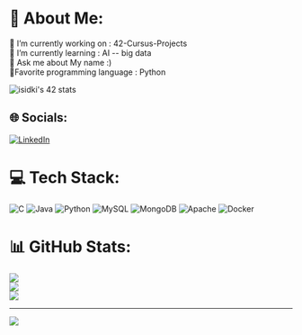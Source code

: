 # 💫 About Me:
🔭 I’m currently working on  : 42-Cursus-Projects <br>🌱 I’m currently learning  :  AI -- big data<br>💬 Ask me about My name :)<br>💯Favorite programming language : Python<br>

![isidki's 42 stats](https://badge.mediaplus.ma/darkgray/isidki)
## 🌐 Socials:
[![LinkedIn](https://img.shields.io/badge/LinkedIn-%230077B5.svg?logo=linkedin&logoColor=white)](https://linkedin.com/in/imane-sidki) 

# 💻 Tech Stack:
![C](https://img.shields.io/badge/c-%2300599C.svg?style=for-the-badge&logo=c&logoColor=white) ![Java](https://img.shields.io/badge/java-%23ED8B00.svg?style=for-the-badge&logo=java&logoColor=white) ![Python](https://img.shields.io/badge/python-3670A0?style=for-the-badge&logo=python&logoColor=ffdd54) ![MySQL](https://img.shields.io/badge/mysql-%2300f.svg?style=for-the-badge&logo=mysql&logoColor=white) ![MongoDB](https://img.shields.io/badge/MongoDB-%234ea94b.svg?style=for-the-badge&logo=mongodb&logoColor=white) ![Apache](https://img.shields.io/badge/apache-%23D42029.svg?style=for-the-badge&logo=apache&logoColor=white) ![Docker](https://img.shields.io/badge/docker-%230db7ed.svg?style=for-the-badge&logo=docker&logoColor=white)
# 📊 GitHub Stats:
![](https://github-readme-stats.vercel.app/api?username=imane-hu&theme=jolly&hide_border=false&include_all_commits=false&count_private=false)<br/>
![](https://github-readme-streak-stats.herokuapp.com/?user=imane-hu&theme=jolly&hide_border=false)<br/>
![](https://github-readme-stats.vercel.app/api/top-langs/?username=imane-hu&theme=jolly&hide_border=false&include_all_commits=false&count_private=false&layout=compact)

---
[![](https://visitcount.itsvg.in/api?id=imane-hu&icon=0&color=0)](https://visitcount.itsvg.in)
